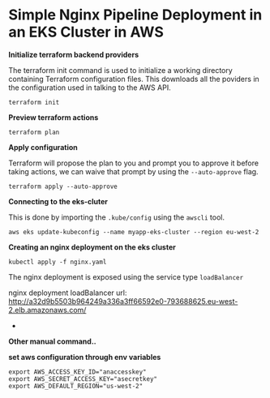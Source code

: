 # Simple Nginx Pipeline Deployment in an EKS Cluster in AWS




**Initialize terraform backend providers**

The terraform init command is used to initialize a working directory containing Terraform configuration files.
This downloads all the poviders in the configuration used in talking to the AWS API.

~~~
terraform init
~~~

**Preview terraform actions**

~~~
terraform plan
~~~

**Apply configuration**

Terraform will propose the plan to you and prompt you to approve it before taking actions, we can waive that prompt by using the ```--auto-approve``` flag.

~~~
terraform apply --auto-approve
~~~

**Connecting to the eks-cluter**

 This is done by importing the ```.kube/config``` using the ```awscli``` tool.
 
~~~
aws eks update-kubeconfig --name myapp-eks-cluster --region eu-west-2
~~~

**Creating an nginx deployment on the eks cluster**

~~~
kubectl apply -f nginx.yaml
~~~

The nginx deployment is exposed using the service type ```loadBalancer```


nginx deployment loadBalancer url: http://a32d9b5503b964249a336a3ff66592e0-793688625.eu-west-2.elb.amazonaws.com/



-
**Other manual command..**

**set aws configuration through env variables**
~~~
export AWS_ACCESS_KEY_ID="anaccesskey"
export AWS_SECRET_ACCESS_KEY="asecretkey"
export AWS_DEFAULT_REGION="us-west-2"
~~~
